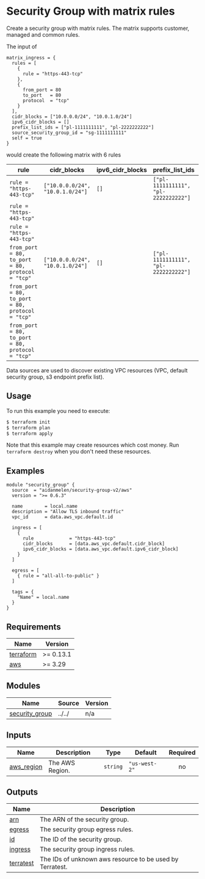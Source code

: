 # Security Group with matrix rules

Create a security group with matrix rules. The matrix supports customer, managed and common rules.

The input of

```
matrix_ingress = {
  rules = [
    {
      rule = "https-443-tcp"
    },
    {
      from_port = 80
      to_port   = 80
      protocol  = "tcp"
    }
  ],
  cidr_blocks = ["10.0.0.0/24", "10.0.1.0/24"]
  ipv6_cidr_blocks = []
  prefix_list_ids = ["pl-1111111111", "pl-2222222222"]
  source_security_group_id = "sg-1111111111"
  self = true
}
```

would create the following matrix with 6 rules

| rule                                                      | cidr_blocks                      | ipv6_cidr_blocks | prefix_list_ids                      | source_security_group_id | self   |
|-----------------------------------------------------------|----------------------------------|------------------|--------------------------------------|--------------------------|--------|
| `rule = "https-443-tcp"`                                  | `["10.0.0.0/24", "10.0.1.0/24"]` | `[]`             | `["pl-1111111111", "pl-2222222222"]` |                          |        |
| `rule = "https-443-tcp"`                                  |                                  |                  |                                      | `"sg-1111111111"`        |        |
| `rule = "https-443-tcp"`                                  |                                  |                  |                                      |                          | `true` |
| ``` from_port = 80, to_port   = 80, protocol  = "tcp" ``` | `["10.0.0.0/24", "10.0.1.0/24"]` | `[]`             | `["pl-1111111111", "pl-2222222222"]` |                          |        |
| ``` from_port = 80, to_port   = 80, protocol  = "tcp" ``` |                                  |                  |                                      | `"sg-1111111111"`        |        |
| ``` from_port = 80, to_port   = 80, protocol  = "tcp" ``` |                                  |                  |                                      |                          | `true` |

Data sources are used to discover existing VPC resources (VPC, default security group, s3 endpoint prefix list).

## Usage

To run this example you need to execute:

```bash
$ terraform init
$ terraform plan
$ terraform apply
```

Note that this example may create resources which cost money. Run `terraform destroy` when you don't need these resources.

<!-- BEGINNING OF PRE-COMMIT-TERRAFORM DOCS HOOK -->

## Examples

```hcl
module "security_group" {
  source  = "aidanmelen/security-group-v2/aws"
  version = ">= 0.6.3"

  name        = local.name
  description = "Allow TLS inbound traffic"
  vpc_id      = data.aws_vpc.default.id

  ingress = [
    {
      rule             = "https-443-tcp"
      cidr_blocks      = [data.aws_vpc.default.cidr_block]
      ipv6_cidr_blocks = [data.aws_vpc.default.ipv6_cidr_block]
    }
  ]

  egress = [
    { rule = "all-all-to-public" }
  ]

  tags = {
    "Name" = local.name
  }
}
```

## Requirements

| Name | Version |
|------|---------|
| <a name="requirement_terraform"></a> [terraform](#requirement\_terraform) | >= 0.13.1 |
| <a name="requirement_aws"></a> [aws](#requirement\_aws) | >= 3.29 |
## Modules

| Name | Source | Version |
|------|--------|---------|
| <a name="module_security_group"></a> [security\_group](#module\_security\_group) | ../../ | n/a |
## Inputs

| Name | Description | Type | Default | Required |
|------|-------------|------|---------|:--------:|
| <a name="input_aws_region"></a> [aws\_region](#input\_aws\_region) | The AWS Region. | `string` | `"us-west-2"` | no |
## Outputs

| Name | Description |
|------|-------------|
| <a name="output_arn"></a> [arn](#output\_arn) | The ARN of the security group. |
| <a name="output_egress"></a> [egress](#output\_egress) | The security group egress rules. |
| <a name="output_id"></a> [id](#output\_id) | The ID of the security group. |
| <a name="output_ingress"></a> [ingress](#output\_ingress) | The security group ingress rules. |
| <a name="output_terratest"></a> [terratest](#output\_terratest) | The IDs of unknown aws resource to be used by Terratest. |
<!-- END OF PRE-COMMIT-TERRAFORM DOCS HOOK -->
